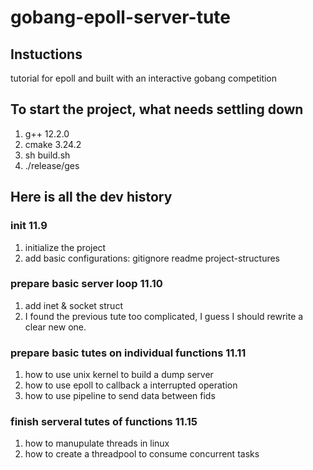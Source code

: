 <!--
 * @Date: 2022-11-14 19:37:53
 * @LastEditors: ThetisEliza wxf199601@gmail.com
 * @LastEditTime: 2022-11-15 17:50:23
 * @FilePath: /gobang-epoll-server-tute.hub/README.md
-->
# gobang-epoll-server-tute

## Instuctions

tutorial for epoll and built with an interactive gobang competition

## To start the project, what needs settling down

1. g++ 12.2.0
2. cmake 3.24.2
3. sh build.sh
4. ./release/ges

## Here is all the dev history

### init 11.9

1. initialize the project
2. add basic configurations: gitignore readme project-structures

### prepare basic server loop 11.10

1. add inet & socket struct
2. I found the previous tute too complicated, I guess I should rewrite a clear new one.

### prepare basic tutes on individual functions 11.11

1. how to use unix kernel to build a dump server
2. how to use epoll to callback a interrupted operation
3. how to use pipeline to send data between fids

### finish serveral tutes of functions 11.15

1. how to manupulate threads in linux
2. how to create a threadpool to consume concurrent tasks